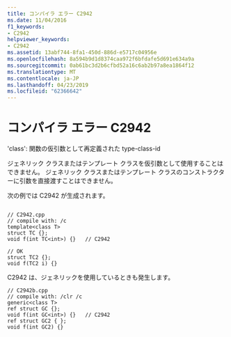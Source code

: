 ```yaml
---
title: コンパイラ エラー C2942
ms.date: 11/04/2016
f1_keywords:
- C2942
helpviewer_keywords:
- C2942
ms.assetid: 13abf744-8fa1-450d-886d-e5717c04956e
ms.openlocfilehash: 8a594b9d1d8374caa972f6bfdafe5d691e634a9a
ms.sourcegitcommit: 0ab61bc3d2b6cfbd52a16c6ab2b97a8ea1864f12
ms.translationtype: MT
ms.contentlocale: ja-JP
ms.lasthandoff: 04/23/2019
ms.locfileid: "62366642"
---
```

# <a name="compiler-error-c2942"></a>コンパイラ エラー C2942

'class': 関数の仮引数として再定義された type-class-id

ジェネリック クラスまたはテンプレート クラスを仮引数として使用することはできません。 ジェネリック クラスまたはテンプレート クラスのコンストラクターに引数を直接渡すことはできません。

次の例では C2942 が生成されます。

```

// C2942.cpp
// compile with: /c
template<class T>
struct TC {};
void f(int TC<int>) {}   // C2942

// OK
struct TC2 {};
void f(TC2 i) {}
```

C2942 は、ジェネリックを使用しているときも発生します。

```
// C2942b.cpp
// compile with: /clr /c
generic<class T>
ref struct GC {};
void f(int GC<int>) {}   // C2942
ref struct GC2 { };
void f(int GC2) {}
```